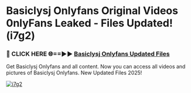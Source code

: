 # Basiclysj Onlyfans Original Videos 0nlyFans Leaked - Files Updated! (i7g2)

<h3>🔴 CLICK HERE 🌐==►► <a href="https://tinyurl.com/2m67pmp6" rel="nofollow">Basiclysj Onlyfans Updated Files</a></h3>

Get Basiclysj Onlyfans and all content. Now you can access all videos and pictures of Basiclysj Onlyfans. New Updated Files 2025!

[![i7g2](https://i.imgur.com/H4QAA4z.gif)](https://tinyurl.com/2m67pmp6)